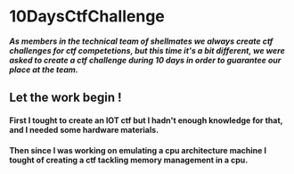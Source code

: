 # 10DaysCtfChallenge

***As members in the technical team of shellmates we always create ctf challenges for ctf competetions, but this time it's a bit different, we were asked to create a ctf challenge during 10 days in order to guarantee our place at the team.***

## Let the work begin !
#### First I tought to create an IOT ctf but I hadn't enough knowledge for that, and I needed some hardware materials.
#### Then since I was working on emulating a cpu architecture machine I tought of creating a ctf tackling memory management in a cpu.

